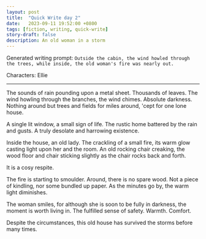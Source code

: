 ```yaml
---
layout: post
title:  "Quick Write day 2"
date:   2023-09-11 19:52:00 +0800
tags: [fiction, writing, quick-write]
story-draft: false
description: An old woman in a storm
---
```


Generated writing prompt: `Outside the cabin, the wind howled through the trees, while inside, the old woman's fire was nearly out.`

Characters: Ellie

---

The sounds of rain pounding upon a metal sheet. Thousands of leaves. The wind howling through the branches, the wind chimes. Absolute darkness. Nothing around but trees and fields for miles around, 'cept for one lone house.

A single lit window, a small sign of life. The rustic home battered by the rain and gusts. A truly desolate and harrowing existence.

Inside the house, an old lady. The crackling of a small fire, its warm glow casting light upon her and the room. An old rocking chair creaking, the wood floor and chair sticking slightly as the chair rocks back and forth.

It is a cosy respite.

The fire is starting to smoulder. Around, there is no spare wood. Not a piece of kindling, nor some bundled up paper. As the minutes go by, the warm light diminishes.

The woman smiles, for although she is soon to be fully in darkness, the moment is worth living in. The fulfilled sense of safety. Warmth. Comfort.

Despite the circumstances, this old house has survived the storms before many times.